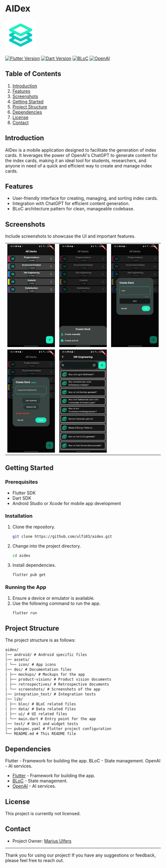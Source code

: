 # AIDex

<img src="assets/icon/aidex-logo.svg" width="100px" alt="Project Banner">

[![Flutter Version](https://img.shields.io/badge/flutter-3.19.3-blue.svg)](https://flutter.dev/)
[![Dart Version](https://img.shields.io/badge/dart-2.15.0-blue.svg)](https://dart.dev/)
[![BLoC](https://img.shields.io/badge/BLoC-State_Management-blue.svg)](https://bloclibrary.dev/#/)
[![OpenAI](https://img.shields.io/badge/OpenAI-ChatGPT-blue.svg)](https://openai.com/)

## Table of Contents

1. [Introduction](#introduction)
2. [Features](#features)
3. [Screenshots](#screenshots)
4. [Getting Started](#getting-started)
5. [Project Structure](#project-structure)
6. [Dependencies](#dependencies)
8. [License](#license)
9. [Contact](#contact)

## Introduction

AIDex is a mobile application designed to facilitate the generation of index cards. It leverages the power of OpenAI's
ChatGPT to generate content for the index cards, making it an ideal tool for students, researchers, and anyone in need
of a quick and efficient way to create and manage index cards.

## Features

- User-friendly interface for creating, managing, and sorting index cards.
- Integration with ChatGPT for efficient content generation.
- BLoC architecture pattern for clean, manageable codebase.

## Screenshots

Include screenshots to showcase the UI and important features.
<table>
  <tr>
    <td><img src="doc/screenshots/deck-overview.jpg" alt="Deck Overview" width="250px"></td>
    <td><img src="doc/screenshots/create-deck_modal-bottom-sheet.jpg" alt="Create Deck Modal Bottom Sheet" width="250px"></td>
    <td><img src="doc/screenshots/create-deck_dialog.jpg" alt="Create Deck Dialog" width="250px"></td>
  </tr>
  <tr>
    <td><img src="doc/screenshots/create-deck_dialog_with-ai.jpg" alt="Create Deck Dialog with AI" width="250px"></td>
    <td><img src="doc/screenshots/index-card-overview.jpg" alt="Index Card Overview" width="250px"></td>
    <td></td>
  </tr>
</table>

## Getting Started

### Prerequisites

- Flutter SDK
- Dart SDK
- Android Studio or Xcode for mobile app development

### Installation

1. Clone the repository.
   ```bash
   git clone https://github.com/ulfi03/aidex.git

2. Change into the project directory.
   ```bash
   cd aidex
   ```
3. Install dependencies.
   ```bash
   flutter pub get

### Running the App

1. Ensure a device or emulator is available.
2. Use the following command to run the app.
   ```bash
   flutter run
   ```

## Project Structure

The project structure is as follows:

```
aidex/
│── android/ # Android specific files
│── assets/
│ └── icon/ # App icons
│── doc/ # Documentation files
│ ├── mockups/ # Mockups for the app
│ ├── product-vision/ # Product vision documents
│ ├── retrospectives/ # Retrospective documents
│ └── screenshots/ # Screenshots of the app
│── integration_test/ # Integration tests
│── lib/
│ ├── bloc/ # BLoC related files
│ ├── data/ # Data related files
│ ├── ui/ # UI related files
│ └── main.dart # Entry point for the app
│── test/ # Unit and widget tests
│── pubspec.yaml # Flutter project configuration
└── README.md # This README file
```

## Dependencies

Flutter - Framework for building the app.
BLoC - State management.
OpenAI - AI services.

- [Flutter](https://flutter.dev/) - Framework for building the app.
- [BLoC](https://bloclibrary.dev/#/) - State management.
- [OpenAI](https://openai.com/) - AI services.

## License

This project is currently not licensed.

## Contact

- Project Owner: [Marius Ulfers](https://github.com/ulfi03)

---

Thank you for using our project! If you have any suggestions or feedback, please feel free to reach out.